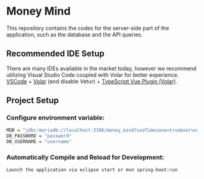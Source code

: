 # Money Mind

This repository contains the codes for the server-side part of the application, such as the database and the API queries.

## Recommended IDE Setup

There are many IDEs available in the market today, however we recommend utilizing Visual Studio Code coupled with Volar for better experience.
[VSCode](https://code.visualstudio.com/) + [Volar](https://marketplace.visualstudio.com/items?itemName=Vue.volar) (and disable Vetur) + [TypeScript Vue Plugin (Volar)](https://marketplace.visualstudio.com/items?itemName=Vue.vscode-typescript-vue-plugin).

## Project Setup

### Configure environment variable:

```sh
MDB = "jdbc:mariadb://localhost:3306/money_mind?useTimezone=true&serverTimezone=UTC"
DB_PASSWORD = "password"
DB_USERNAME = "username"
```


### Automatically Compile and Reload for Development:

```sh
Launch the application via eclipse start or mvn spring-boot:run
```
